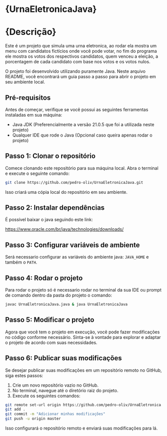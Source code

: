 # {UrnaEletronicaJava}

# {Descrição}

Este é um projeto que simula uma urna eletronica, ao rodar ela mostra um menu com candidatos fictícios onde você pode votar, no fim do programa ele mostra os votos dos respectivos candidatos, quem venceu a eleição, a porcentagem de cada candidato com base nos votos e os votos nulos.

O projeto foi desenvolvido utilizando puramente Java. Neste arquivo README, você encontrará um guia passo a passo para abrir o projeto em seu ambiente local.

## Pré-requisitos

Antes de começar, verifique se você possui as seguintes ferramentas instaladas em sua máquina:

- Java JDK (Preferencialmente a versão 21.0.5 que foi a utilizada neste projeto)
- Qualquer IDE que rode o Java (Opcional caso queira apenas rodar o projeto)

## Passo 1: Clonar o repositório

Comece clonando este repositório para sua máquina local. Abra o terminal e execute o seguinte comando:

```bash
git clone https://github.com/pedro-oliv/UrnaEletronicaJava.git
```

Isso criará uma cópia local do repositório em seu ambiente.

## Passo 2: Instalar dependências

É possível baixar o java seguindo este link:

https://www.oracle.com/br/java/technologies/downloads/


## Passo 3: Configurar variáveis de ambiente

Será necessario configurar as variáveis do ambiente java: `JAVA_HOME` e também o `PATH`.

## Passo 4: Rodar o projeto

Para rodar o projeto só é necessario rodar no terminal da sua IDE ou prompt de comando dentro da pasta do projeto o comando:

```bash
javac UrnaEletronicaJava.java & java UrnaEletronicaJava
```

## Passo 5: Modificar o projeto

Agora que você tem o projeto em execução, você pode fazer modificações no código conforme necessário. Sinta-se à vontade para explorar e adaptar o projeto de acordo com suas necessidades.

## Passo 6: Publicar suas modificações

Se desejar publicar suas modificações em um repositório remoto no GitHub, siga estes passos:

1. Crie um novo repositório vazio no GitHub.
2. No terminal, navegue até o diretório raiz do projeto.
3. Execute os seguintes comandos:

```bash
git remote set-url origin https://github.com/pedro-oliv/UrnaEletronica.git
git add .
git commit -m "Adicionar minhas modificações"
git push -u origin master
```

Isso configurará o repositório remoto e enviará suas modificações para lá.

